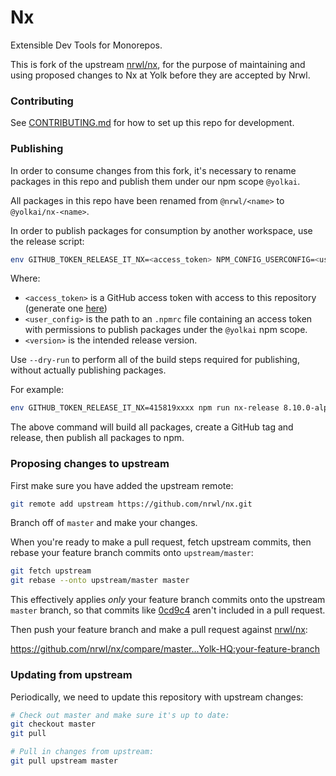 # Nx

Extensible Dev Tools for Monorepos.

This is fork of the upstream [nrwl/nx](https://github.com/nrwl/nx), for the purpose of maintaining and using proposed changes to Nx at Yolk before they are accepted by Nrwl.

### Contributing

See [CONTRIBUTING.md](CONTRIBUTING.md) for how to set up this repo for development.

### Publishing

In order to consume changes from this fork, it's necessary to rename packages in this repo and publish them under our npm scope `@yolkai`.

All packages in this repo have been renamed from `@nrwl/<name>` to `@yolkai/nx-<name>`.

In order to publish packages for consumption by another workspace, use the release script:

```sh
env GITHUB_TOKEN_RELEASE_IT_NX=<access_token> NPM_CONFIG_USERCONFIG=<user_config> yarn nx-release <version> [--dry-run]
```

Where:

- `<access_token>` is a GitHub access token with access to this repository (generate one [here](https://github.com/settings/tokens))
- `<user_config>` is the path to an `.npmrc` file containing an access token with permissions to publish packages under the `@yolkai` npm scope.
- `<version>` is the intended release version.

Use `--dry-run` to perform all of the build steps required for publishing, without actually publishing packages.

For example:

```sh
env GITHUB_TOKEN_RELEASE_IT_NX=415819xxxx npm run nx-release 8.10.0-alpha.0
```

The above command will build all packages, create a GitHub tag and release, then publish all packages to npm.

### Proposing changes to upstream

First make sure you have added the upstream remote:

```sh
git remote add upstream https://github.com/nrwl/nx.git
```

Branch off of `master` and make your changes.

When you're ready to make a pull request, fetch upstream commits, then rebase your feature branch commits onto `upstream/master`:

```sh
git fetch upstream
git rebase --onto upstream/master master
```

This effectively applies _only_ your feature branch commits onto the upstream `master` branch, so that commits like [0cd9c4](https://github.com/Yolk-HQ/nx/commit/0cd9c4fc9f3f58a48793337e5fd1a09be8e1f126) aren't included in a pull request.

Then push your feature branch and make a pull request against [nrwl/nx](https://github.com/nrwl/nx):

https://github.com/nrwl/nx/compare/master...Yolk-HQ:your-feature-branch

### Updating from upstream

Periodically, we need to update this repository with upstream changes:

```sh
# Check out master and make sure it's up to date:
git checkout master
git pull

# Pull in changes from upstream:
git pull upstream master
```
